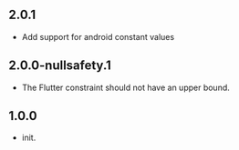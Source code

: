 
## 2.0.1
* Add support for android constant values
## 2.0.0-nullsafety.1
* The Flutter constraint should not have an upper bound.
## 1.0.0
* init.
